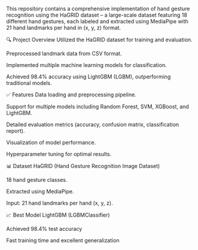 This repository contains a comprehensive implementation of hand gesture recognition using the HaGRID dataset – a large-scale dataset featuring 18 different hand gestures, each labeled and extracted using MediaPipe with 21 hand landmarks per hand in (x, y, z) format.

🔍 Project Overview
Utilized the HaGRID dataset for training and evaluation.

Preprocessed landmark data from CSV format.

Implemented multiple machine learning models for classification.

Achieved 98.4% accuracy using LightGBM (LGBM), outperforming traditional models.

✅ Features
Data loading and preprocessing pipeline.

Support for multiple models including Random Forest, SVM, XGBoost, and LightGBM.

Detailed evaluation metrics (accuracy, confusion matrix, classification report).

Visualization of model performance.

Hyperparameter tuning for optimal results.

📊 Dataset
HaGRID (Hand Gesture Recognition Image Dataset)

18 hand gesture classes.

Extracted using MediaPipe.

Input: 21 hand landmarks per hand (x, y, z).

📈 Best Model
LightGBM (LGBMClassifier)

Achieved 98.4% test accuracy

Fast training time and excellent generalization
